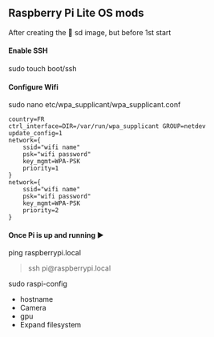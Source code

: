 ## Raspberry Pi Lite OS mods
After creating the :floppy_disk: sd image, but before 1st start

#### Enable SSH
sudo touch boot/ssh

#### Configure Wifi
sudo nano etc/wpa_supplicant/wpa_supplicant.conf
```
country=FR
ctrl_interface=DIR=/var/run/wpa_supplicant GROUP=netdev
update_config=1
network={
    ssid="wifi name"
    psk="wifi password"
    key_mgmt=WPA-PSK
    priority=1
}
network={
    ssid="wifi name"
    psk="wifi password"
    key_mgmt=WPA-PSK
    priority=2
}
```


#### Once Pi is up and running :arrow_forward:
ping raspberrypi.local

> ssh pi&#64;raspberrypi.local

sudo raspi-config
* hostname
* Camera
* gpu
* Expand filesystem

